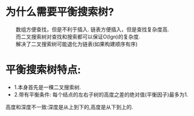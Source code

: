# 为什么需要平衡搜索树?  
&emsp;&emsp;数组方便查找，但是不利于插入. 链表方便插入，但是查找复杂度高.  
&emsp;&emsp;而二叉搜索树对查找和搜索都可以保证O(lgn)的复杂度.  
&emsp;&emsp;解决了二叉搜索树可能退化为链表(如果构建顺序有序)

# 平衡搜索树特点:
- 1.本身首先是一棵二叉搜索树. 
- 2.带有平衡条件: 每个结点的左右子树的高度之差的绝对值(平衡因子)最多为1.  

高度和深度不一致:深度是从上到下的,高度是从下到上的. 
